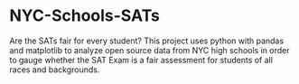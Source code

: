 # NYC-Schools-SATs
Are the SATs fair for every student?
This project uses python with pandas and matplotlib to analyze open source data from NYC high schools in order to gauge whether the SAT Exam is a fair assessment for students of all races and backgrounds.
